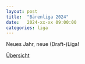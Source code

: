 ```yaml
---
layout: post
title:  "Bärenliga 2024"
date:   2024-xx-xx 09:00:00
categories: liga
---
```

Neues Jahr, neue (Draft-)Liga!

[Übersicht](/liga/uebersicht/)
